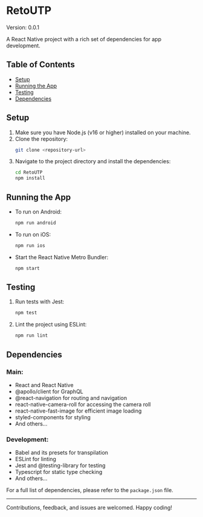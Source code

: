 # RetoUTP

Version: 0.0.1

A React Native project with a rich set of dependencies for app development.

## Table of Contents

- [Setup](#setup)
- [Running the App](#running-the-app)
- [Testing](#testing)
- [Dependencies](#dependencies)

## Setup

1. Make sure you have Node.js (v16 or higher) installed on your machine.
2. Clone the repository:
    ```bash
    git clone <repository-url>
    ```
3. Navigate to the project directory and install the dependencies:
    ```bash
    cd RetoUTP
    npm install
    ```

## Running the App

- To run on Android:
    ```bash
    npm run android
    ```

- To run on iOS:
    ```bash
    npm run ios
    ```

- Start the React Native Metro Bundler:
    ```bash
    npm start
    ```

## Testing

1. Run tests with Jest:
    ```bash
    npm test
    ```

2. Lint the project using ESLint:
    ```bash
    npm run lint
    ```

## Dependencies

### Main:

- React and React Native
- @apollo/client for GraphQL
- @react-navigation for routing and navigation
- react-native-camera-roll for accessing the camera roll
- react-native-fast-image for efficient image loading
- styled-components for styling
- And others...

### Development:

- Babel and its presets for transpilation
- ESLint for linting
- Jest and @testing-library for testing
- Typescript for static type checking
- And others...

For a full list of dependencies, please refer to the `package.json` file.

---

Contributions, feedback, and issues are welcomed. Happy coding!
